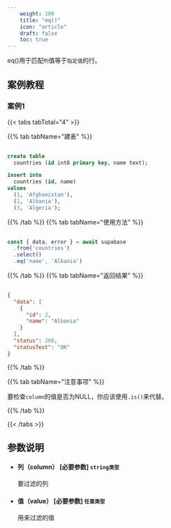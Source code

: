 ```yaml
---
    weight: 100
    title: "eq()"
    icon: "article"
    draft: false
    toc: true
---
```


eq()用于匹配`列`值等于`指定值`的行。

## 案例教程

### 案例1
{{< tabs tabTotal="4" >}}
 
{{% tab tabName="建表" %}}



  ```sql
                                                                                
  create table
    countries (id int8 primary key, name text);

  insert into
    countries (id, name)
  values
    (1, 'Afghanistan'),
    (2, 'Albania'),
    (3, 'Algeria');
  ```



{{% /tab %}}
{{% tab tabName="使用方法" %}}



  ```ts
                                                                                
  const { data, error } = await supabase
    .from('countries')
    .select()
    .eq('name', 'Albania')
  ```



{{% /tab %}}
{{% tab tabName="返回结果" %}}



  ```json
                                                                                
  {
    "data": [
      {
        "id": 2,
        "name": "Albania"
      }
    ],
    "status": 200,
    "statusText": "OK"
  }
  ```



{{% /tab %}}

{{% tab tabName="注意事项" %}}



要检查`column`的值是否为NULL，你应该使用`.is()`来代替。



{{% /tab %}}


{{< /tabs >}}




## 参数说明


<ul className="method-list-group">
  
<li className="method-list-item">
  <h4 className="method-list-item-label">
    <span className="method-list-item-label-name">
      列（column）
    </span>
    <span className="method-list-item-label-badge required">
      [必要参数]
    </span>
    <span className="method-list-item-validation">
      <code>string类型</code>
    </span>
  </h4>
  <div class="method-list-item-description">

要过滤的列

  </div>
  
</li>


<li className="method-list-item">
  <h4 className="method-list-item-label">
    <span className="method-list-item-label-name">
      值（value）
    </span>
    <span className="method-list-item-label-badge required">
      [必要参数]
    </span>
    <span className="method-list-item-validation">
      <code>任意类型</code>
    </span>
  </h4>
  <div class="method-list-item-description">

用来过滤的值

  </div>
  
</li>

</ul>
